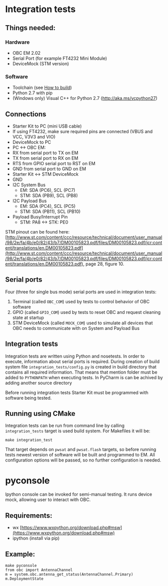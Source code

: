 # Integration tests

## Things needed:
### Hardware
* OBC EM 2.02
* Serial Port (for example FT4232 Mini Module)
* DeviceMock (STM version)

### Software
* Toolchain (see [How to build](HowToBuild.md))
* Python 2.7 with pip
* (Windows only) Visual C++ for Python 2.7 (http://aka.ms/vcpython27)

## Connections
* Starter Kit to PC (mini USB cable)
* If using FT4232, make sure required pins are connected (VBUS and VCC, V3V3 and VIO)
* DeviceMock to PC
* PC <-> OBC EM:
 * RX from serial port to TX on EM
 * TX from serial port to RX on EM
 * RTS from GPIO serial port to RST on EM
 * GND from serial port to GND on EM
* Starter Kit <-> STM DeviceMock
 * GND
 * I2C System Bus
 	* EM: SDA (PC6), SCL (PC7)
	* STM: SDA (PB9), SCL (PB8)
 * I2C Payload Bus
 	* EM: SDA (PC4), SCL (PC5)
	* STM: SDA (PB11), SCL (PB10)
 * Payload Busy/Interrupt Pin
 	* STM: PA8 <-> STK: PE0

STM pinout can be found here: [http://www.st.com/content/ccc/resource/technical/document/user_manual/98/2e/fa/4b/e0/82/43/b7/DM00105823.pdf/files/DM00105823.pdf/jcr:content/translations/en.DM00105823.pdf](http://www.st.com/content/ccc/resource/technical/document/user_manual/98/2e/fa/4b/e0/82/43/b7/DM00105823.pdf/files/DM00105823.pdf/jcr:content/translations/en.DM00105823.pdf), page 28, figure 10.

## Serial ports
Four (three for single bus mode) serial ports are used in integration tests:
 1. Terminal (called `OBC_COM`) used by tests to control behavior of OBC software 
 1. GPIO (called `GPIO_COM`) used by tests to reset OBC and request cleaning state at startup
 1. STM DeviceMock (called `MOCK_COM`) used to simulate all devices that OBC needs to communicate with on System and Payload Bus

## Integration tests
Integration tests are written using Python and nosetests. In order to execute, information about serial ports is required. During creation of build system file `integration_tests/config.py` is created in build directory that contains all required information. That means that mention folder must be added to `PYTHONPATH` when executing tests. In PyCharm is can be achived by adding another source directory

Before running integration tests Starter Kit must be programmed with software being tested. 

## Running using CMake
Integration tests can be run from command line by calling `integration_tests` target is used build system. For Makefiles it will be:

`make integration_test`

That target depends on `pwsat` and `pwsat.flash` targets, so before running tests newest version of software will be built and programmed to EM. All configuration options will be passed, so no further configuration is needed.

# pyconsole
Ipython console can be invoked for semi-manual testing. It runs device mock, allowing user to interact with OBC.

## Requirements:
* wx [https://www.wxpython.org/download.php#msw](https://www.wxpython.org/download.php#msw)
* ipython (install via pip)

## Example:
	make pyconsole
	from obc import AntennaChannel
	m = system.obc.antenna_get_status(AntennaChannel.Primary)
	m.DeploymentState
